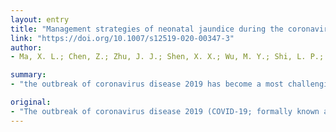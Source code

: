 ```yaml
---
layout: entry
title: "Management strategies of neonatal jaundice during the coronavirus disease 2019 outbreak"
link: "https://doi.org/10.1007/s12519-020-00347-3"
author:
- Ma, X. L.; Chen, Z.; Zhu, J. J.; Shen, X. X.; Wu, M. Y.; Shi, L. P.; Du, L. Z.; Fu, J. F.; Shu, Q.

summary:
- "the outbreak of coronavirus disease 2019 has become a most challenging health emergency. Despite rigorous quarantine and control measures taken in China, routine neonatal health surveillance and follow-up have become challenging. Some rapid and progressive newborn diseases, such as bilirubin encephalopathy, may be ignored. The characteristics of onset age of kernicterus suggest that monitoring of the disease at home provides a useful way to alert hospital visits and to prevent the development of extremely hyperbilitinemia."

original:
- "The outbreak of coronavirus disease 2019 (COVID-19; formally known as 2019-nCoV) has become a most challenging health emergency. Owing to rigorous quarantine and control measures taken in China, routine neonatal health surveillance and follow-up have become challenging. Without follow-up surveillance, some rapid and progressive newborn diseases, such as bilirubin encephalopathy, may be ignored. The characteristics of onset age of kernicterus suggest that monitoring of bilirubin level at home provides a useful way to alert hospital visits and to prevent the development of extremely hyperbilirubinemia. Therefore, we developed an online follow-up program for convenient monitoring of bilirubin level of newborns that is based on our practical experiences. The aim is to make our management strategies of neonatal jaundice tailored to the infection prevention and control during the COVID-19 epidemic."
---
```


